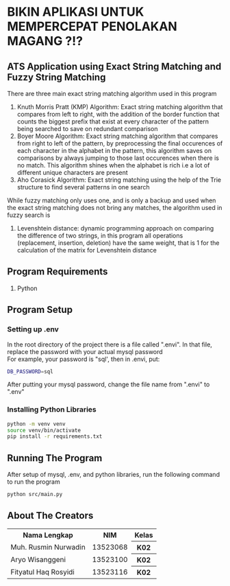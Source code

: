 # BIKIN APLIKASI UNTUK MEMPERCEPAT PENOLAKAN MAGANG ?!?
## ATS Application using Exact String Matching and Fuzzy String Matching
There are three main exact string matching algorithm used in this program  
1. Knuth Morris Pratt (KMP) Algorithm: Exact string matching algorithm that compares from left to right, with the addition of the border function that counts the biggest prefix that exist at every character of the pattern being searched to save on redundant comparison
2. Boyer Moore Algorithm: Exact string matching algorithm that compares from right to left of the pattern, by preprocessing the final occurences of each character in the alphabet in the pattern, this algorithm saves on comparisons by always jumping to those last occurences when there is no match. This algorithm shines when the alphabet is rich i.e a lot of different unique characters are present
3. Aho Corasick Algorithm: Exact string matching using the help of the Trie structure to find several patterns in one search

While fuzzy matching only uses one, and is only a backup and used when the exact string matching does not bring any matches, the algorithm used in fuzzy search is
1. Levenshtein distance: dynamic programming approach on comparing the difference of two strings, in this program all operations (replacement, insertion, deletion) have the same weight, that is 1 for the calculation of the matrix for Levenshtein distance

## Program Requirements
1. Python  

## Program Setup
### Setting up .env
In the root directory of the project there is a file called ".envi". In that file, replace the password with your actual mysql password  
For example, your password is "sql', then in .envi, put:
```bash
DB_PASSWORD=sql
```  
After putting your mysql password, change the file name from ".envi" to ".env"

### Installing Python Libraries
```bash
python -m venv venv
source venv/bin/activate
pip install -r requirements.txt
```

## Running The Program
After setup of mysql, .env, and python libraries, run the following command to run the program
```bash
python src/main.py
```

## About The Creators
<table>
  <tr>
    <th>Nama Lengkap</th>
    <th>NIM</th>
    <th>Kelas</th>
  </tr>
  <tr>
    <td>Muh. Rusmin Nurwadin</td>
    <td>13523068</td>
    <th>K02</th>
  </tr>
  <tr>
    <td>Aryo Wisanggeni</td>
    <td>13523100</td>
    <th>K02</th>
  </tr>
  <tr>
    <td>Fityatul Haq Rosyidi</td>
    <td>13523116</td>
    <th>K02</th>
  </tr>
</table>
